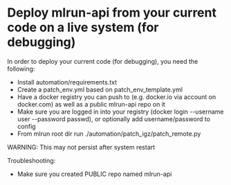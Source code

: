 # Deploy mlrun-api from your current code on a live system (for debugging)


In order to deploy your current code (for debugging), you need the following:

* Install automation/requirements.txt
* Create a patch_env.yml based on patch_env_template.yml
* Have a docker registry you can push to (e.g. docker.io via account on docker.com) as well as a public mlrun-api repo on it
* Make sure you are logged in into your registry (docker login --username user --password passwd), or optionally add username/password to config
* From mlrun root dir run ./automation/patch_igz/patch_remote.py

WARNING: This may not persist after system restart

Troubleshooting:
* Make sure you created PUBLIC repo named mlrun-api
